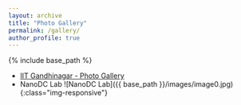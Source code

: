 ```yaml
---
layout: archive
title: "Photo Gallery"
permalink: /gallery/
author_profile: true
---
```


{% include base_path %}

* <a href="https://drive.google.com/open?id=1-DpZNvF9xFlgRtnOPkd2Qgay3kONUXQj" target="_blank">IIT Gandhinagar - Photo Gallery</a>
* NanoDC Lab
![NanoDC Lab]({{ base_path }}/images/image0.jpg){:class="img-responsive"}
